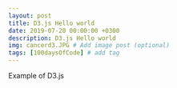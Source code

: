 ```yaml
---
layout: post
title: D3.js Hello world
date: 2019-07-20 00:00:00 +0300
description: D3.js Hello world
img: cancerd3.JPG # Add image post (optional)
tags: [100daysOfCode] # add tag
---
```

Example of D3.js 




